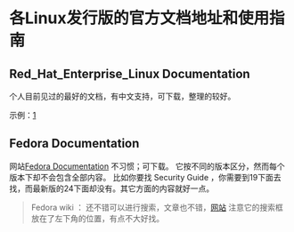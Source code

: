 # 各Linux发行版的官方文档地址和使用指南

## Red_Hat_Enterprise_Linux Documentation
个人目前见过的最好的文档，有中文支持，可下载，整理的较好。

示例：[1](https://access.redhat.com/documentation/zh-CN/Red_Hat_Enterprise_Linux/7/html/Security_Guide/index.html)


## Fedora Documentation
网站[Fedora Documentation](docs.fedoraproject.org)
不习惯；可下载。
它按不同的版本区分，然而每个版本下却不会包含全部内容。
比如你要找 Security Guide ，你需要到19下面去找，而最新版的24下面却没有。其它方面的内容就好一点。

> Fedora wiki ： 还不错可以进行搜索，文章也不错，[网站](https://fedoraproject.org/wiki/Fedora_Project_Wiki)
>注意它的搜索框放在了左下角的位置，有点不大好找。



